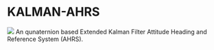 # KALMAN-AHRS
![](https://github.com/Ozonised/Kalman-AHRS/blob/main/testKalman.gif)
An qunaternion based Extended Kalman Filter Attitude Heading and Reference System (AHRS).
